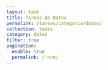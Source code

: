 ```yaml
---
layout: task
title: Tareas de Datos
permalink: /tareas/categoria/datos/
collection: tasks
category: datos
filter: true
pagination:
  enable: true
  permalink: /:num/
---
```

